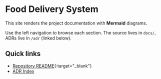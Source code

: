 # Food Delivery System

This site renders the project documentation with **Mermaid** diagrams.

Use the left navigation to browse each section. The source lives in `docs/`, ADRs live in `/adr` (linked below).

## Quick links
- [Repository README](../README.md){:target="_blank"}
- [ADR Index](adr-index.md)
